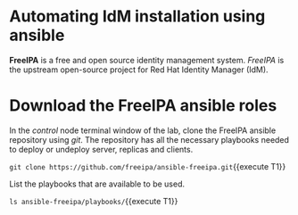 # Automating IdM installation using ansible

**FreeIPA** is a free and open source identity management system. *FreeIPA* is the upstream open-source project for Red Hat Identity Manager (IdM).

# Download the FreeIPA ansible roles

In the *control* node terminal window of the lab, clone the FreeIPA ansible repository using *git*. The repository has all the necessary playbooks needed to deploy or undeploy server, replicas and clients.

`git clone https://github.com/freeipa/ansible-freeipa.git`{{execute T1}}

List the playbooks that are available to be used. 

`ls ansible-freeipa/playbooks/`{{execute T1}}

